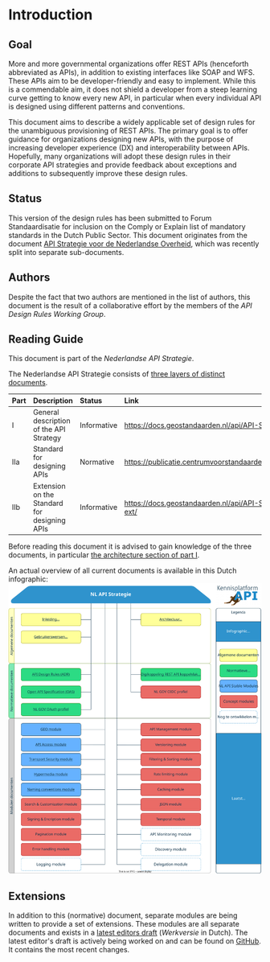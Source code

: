 # Introduction

## Goal

More and more governmental organizations offer REST APIs (henceforth abbreviated as APIs), in addition to existing interfaces like SOAP and WFS. These APIs aim to be developer-friendly and easy to implement. While this is a commendable aim, it does not shield a developer from a steep learning curve getting to know every new API, in particular when every individual API is designed using different patterns and conventions.

This document aims to describe a widely applicable set of design rules for the unambiguous provisioning of REST APIs. The primary goal is to offer guidance for organizations designing new APIs, with the purpose of increasing developer experience (DX) and interoperability between APIs. Hopefully, many organizations will adopt these design rules in their corporate API strategies and provide feedback about exceptions and additions to subsequently improve these design rules.

## Status

This version of the design rules has been submitted to Forum Standaardisatie for inclusion on the Comply or Explain list of mandatory standards in the Dutch Public Sector. This document originates from the document [API Strategie voor de Nederlandse Overheid](https://docs.geostandaarden.nl/api/vv-hr-API-Strategie-20190715/), which was recently split into separate sub-documents.

## Authors

Despite the fact that two authors are mentioned in the list of authors, this document is the result of a collaborative effort by the members of the *API Design Rules Working Group*.

## Reading Guide

This document is part of the *Nederlandse API Strategie*.

The Nederlandse API Strategie consists of [three layers of distinct documents](https://www.geonovum.nl/themas/kennisplatform-apis#APIStrategie).

| Part | Description                                  | Status      | Link                                                  |
| :--- | :------------------------------------------- | :---------- | :---------------------------------------------------- |
| I    | General description of the API Strategy      | Informative | https://docs.geostandaarden.nl/api/API-Strategie/     |
| IIa  | Standard for designing APIs                  | Normative   | https://publicatie.centrumvoorstandaarden.nl/api/adr/ |
| IIb  | Extension on the Standard for designing APIs | Informative | https://docs.geostandaarden.nl/api/API-Strategie-ext/ |

Before reading this document it is advised to gain knowledge of the three documents, in particular [the architecture section of part I](https://docs.geostandaarden.nl/api/API-Strategie/#architectuur).

An actual overview of all current documents is available in this Dutch infographic:
![NL API Strategie Infographic](https://raw.githubusercontent.com/Geonovum/KP-APIs/a0ee2f718777eb333a4e625edb1e8ce1387b51d3/media/API_infographic.svg)


## Extensions
<aside class="note">
In addition to this (normative) document, separate modules are being written to provide a set of extensions. These modules are all separate documents and exists in a <a href="https://geonovum.github.io/KP-APIs/">latest editors draft</a> (<i>Werkversie</i> in Dutch). The latest editor&#39;s draft is actively being worked on and can be found on <a href="https://github.com/Geonovum/KP-APIs">GitHub</a>. It contains the most recent changes.
</aside>
